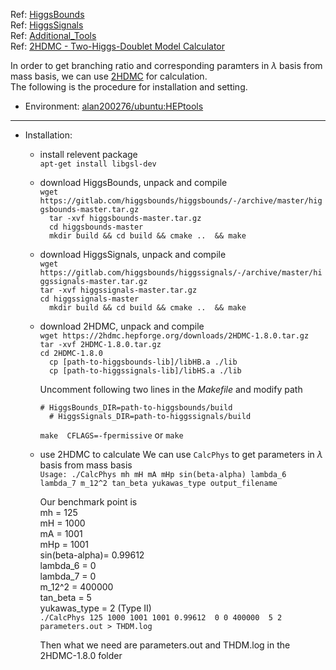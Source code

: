 Ref: [HiggsBounds](https://gitlab.com/higgsbounds/higgsbounds)  
Ref: [HiggsSignals](https://gitlab.com/higgsbounds/higgssignals)  
Ref: [Additional_Tools](https://gitlab.com/higgsbounds/additional_tools)  
Ref: [2HDMC - Two-Higgs-Doublet Model Calculator](https://arxiv.org/abs/0902.0851)  


In order to get branching ratio and corresponding paramters in $\lambda$ basis from mass basis, we can use [2HDMC](https://arxiv.org/abs/0902.0851) for calculation.   
The following is the procedure for installation and setting.

* Environment: [alan200276/ubuntu:HEPtools](https://hub.docker.com/layers/126824214/alan200276/ubuntu/HEPtools/images/sha256-4493b662288826ca93545ffb66572e796701a634ef1871da900e86177ea489c9?context=explore)

---

* Installation:
    * install relevent package  
        `
        apt-get install libgsl-dev  
        `
    * download HiggsBounds, unpack and compile  
        `
        wget https://gitlab.com/higgsbounds/higgsbounds/-/archive/master/higgsbounds-master.tar.gz  
        `    
        `  
        tar -xvf higgsbounds-master.tar.gz
        `     
        `  
        cd higgsbounds-master
        `     
        `  
        mkdir build && cd build && cmake ..  && make
        `    

    * download HiggsSignals, unpack and compile  
        `
        wget https://gitlab.com/higgsbounds/higgssignals/-/archive/master/higgssignals-master.tar.gz
        `   
        `
        tar -xvf higgssignals-master.tar.gz
        `   
        `
        cd higgssignals-master
        `  
        `  
        mkdir build && cd build && cmake ..  && make
        `    
    * download 2HDMC, unpack and compile  
        `
        wget https://2hdmc.hepforge.org/downloads/2HDMC-1.8.0.tar.gz    
        `   
        `
        tar -xvf 2HDMC-1.8.0.tar.gz 
        `   
        `
        cd 2HDMC-1.8.0   
        `   
        `  
        cp [path-to-higgsbounds-lib]/libHB.a ./lib
        `  
        `  
        cp [path-to-higgssignals-lib]/libHS.a ./lib
        `  
          
        Uncomment following two lines in the  *Makefile* and modify path
        
        `
            # HiggsBounds_DIR=path-to-higgsbounds/build   
        `  
        `  
            # HiggsSignals_DIR=path-to-higgssignals/build  
        `
    
        `
        make  CFLAGS=-fpermissive
        `
        or 
        `
        make  
        `
        
    * use 2HDMC to calculate
        We can use `CalcPhys` to get parameters in $\lambda$ basis from mass basis  
        `
        Usage: ./CalcPhys mh mH mA mHp sin(beta-alpha) lambda_6 lambda_7 m_12^2 tan_beta yukawas_type output_filename  
        `
        
        Our benchmark point is   
        mh = 125  
        mH = 1000  
        mA = 1001  
        mHp = 1001   
        sin(beta-alpha)= 0.99612    
        lambda_6 = 0  
        lambda_7 = 0  
        m_12^2 = 400000  
        tan_beta = 5   
        yukawas_type = 2 (Type II)  
        `
        ./CalcPhys 125 1000 1001 1001 0.99612  0 0 400000  5 2 parameters.out > THDM.log  
        `
        
        Then what we need are parameters.out and THDM.log in the 2HDMC-1.8.0 folder